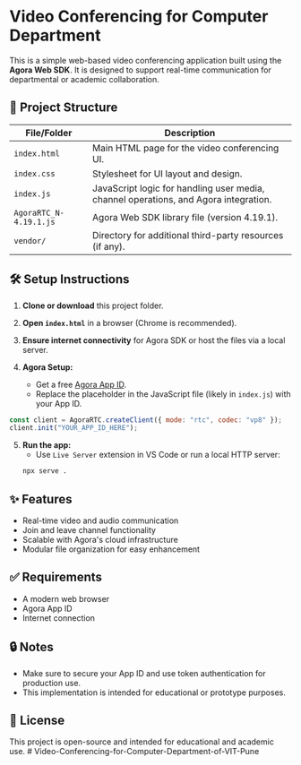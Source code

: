 # Video Conferencing for Computer Department

This is a simple web-based video conferencing application built using the **Agora Web SDK**. It is designed to support real-time communication for departmental or academic collaboration.

## 📁 Project Structure

| File/Folder               | Description |
|---------------------------|-------------|
| `index.html`              | Main HTML page for the video conferencing UI. |
| `index.css`               | Stylesheet for UI layout and design. |
| `index.js`                | JavaScript logic for handling user media, channel operations, and Agora integration. |
| `AgoraRTC_N-4.19.1.js`    | Agora Web SDK library file (version 4.19.1). |
| `vendor/`                 | Directory for additional third-party resources (if any). |

## 🛠️ Setup Instructions

1. **Clone or download** this project folder.

2. **Open `index.html`** in a browser (Chrome is recommended).

3. **Ensure internet connectivity** for Agora SDK or host the files via a local server.

4. **Agora Setup:**
   - Get a free [Agora App ID](https://www.agora.io/en/).
   - Replace the placeholder in the JavaScript file (likely in `index.js`) with your App ID.

```js
const client = AgoraRTC.createClient({ mode: "rtc", codec: "vp8" });
client.init("YOUR_APP_ID_HERE");
```

5. **Run the app:**
   - Use `Live Server` extension in VS Code or run a local HTTP server:
   ```bash
   npx serve .
   ```

## ✨ Features

- Real-time video and audio communication
- Join and leave channel functionality
- Scalable with Agora's cloud infrastructure
- Modular file organization for easy enhancement

## ✅ Requirements

- A modern web browser
- Agora App ID
- Internet connection

## 🔒 Notes

- Make sure to secure your App ID and use token authentication for production use.
- This implementation is intended for educational or prototype purposes.

## 📄 License

This project is open-source and intended for educational and academic use.
#   V i d e o - C o n f e r e n c i n g - f o r - C o m p u t e r - D e p a r t m e n t - o f - V I T - P u n e 
 
 
